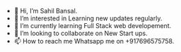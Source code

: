 - 👋 Hi, I’m Sahil Bansal.
- 👀 I’m interested in Learning new updates regularly.
- 🌱 I’m currently learning Full Stack web developement.
- 💞️ I’m looking to collaborate on New Start ups.
- 📫 How to reach me Whatsapp me on +917696575758.

<!---
CWSahil/CWSahil is a ✨ special ✨ repository because its `README.md` (this file) appears on your GitHub profile.
You can click the Preview link to take a look at your changes.
--->
